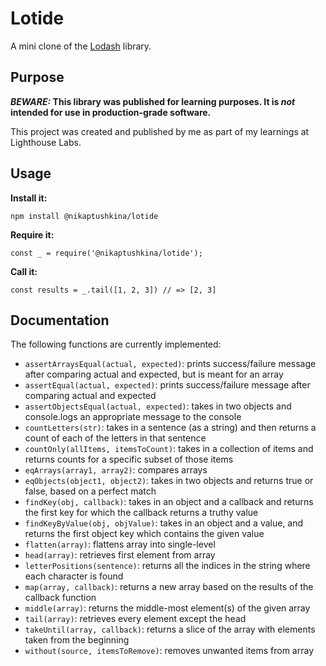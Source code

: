 # Lotide

A mini clone of the [Lodash](https://lodash.com) library.

## Purpose

**_BEWARE:_ This library was published for learning purposes. It is _not_ intended for use in production-grade software.**

This project was created and published by me as part of my learnings at Lighthouse Labs. 

## Usage

**Install it:**

`npm install @nikaptushkina/lotide`

**Require it:**

`const _ = require('@nikaptushkina/lotide');`

**Call it:**

`const results = _.tail([1, 2, 3]) // => [2, 3]`

## Documentation

The following functions are currently implemented:

* `assertArraysEqual(actual, expected)`: prints success/failure message after comparing actual and expected, but is meant for an array
* `assertEqual(actual, expected)`: prints success/failure message after comparing actual and expected
* `assertObjectsEqual(actual, expected)`: takes in two objects and console.logs an appropriate message to the console
* `countLetters(str)`: takes in a sentence (as a string) and then returns a count of each of the letters in that sentence
* `countOnly(allItems, itemsToCount)`: takes in a collection of items and returns counts for a specific subset of those items
* `eqArrays(array1, array2)`: compares arrays
* `eqObjects(object1, object2)`: takes in two objects and returns true or false, based on a perfect match
* `findKey(obj, callback)`: takes in an object and a callback and returns the first key for which the callback returns a truthy value
* `findKeyByValue(obj, objValue)`: takes in an object and a value, and returns the first object key which contains the given value
* `flatten(array)`: flattens array into single-level
* `head(array)`: retrieves first element from array
* `letterPositions(sentence)`: returns all the indices in the string where each character is found
* `map(array, callback)`: returns a new array based on the results of the callback function
* `middle(array)`: returns the middle-most element(s) of the given array
* `tail(array)`: retrieves every element except the head
* `takeUntil(array, callback)`: returns a slice of the array with elements taken from the beginning
* `without(source, itemsToRemove)`: removes unwanted items from array